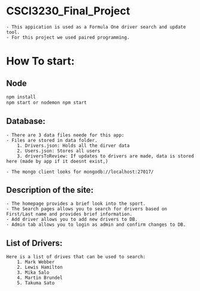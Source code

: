 # CSCI3230_Final_Project
    - This appication is used as a Formula One driver search and update tool.
    - For this project we used paired programming.

# How To start:

## Node
```bash
npm install
npm start or nodemon npm start
```

## Database:
    - There are 3 data files neede for this app:
    - Files are stored in data folder.
        1. Drivers.json: Holds all the dirver data
        2. Users.json: Stores all users
        3. driversToReview: If updates to drivers are made, data is stored here (made by app if it doesnt exist,)
    
    - The mongo client looks for mongodb://localhost:27017/

## Description of the site:
    - The homepage provides a brief look into the sport.
    - The Search pages allows you to search for drivers based on First/Last name and provides brief information.
    - Add driver allows you to add new drivers to DB.
    - Admin tab allows you to login as admin and confirm changes to DB.

## List of Drivers:
    Here is a list of drives that can be used to search:
        1. Mark Webber
        2. Lewis Hamilton
        3. Mika Salo
        4. Martin Brundel
        5. Takuma Sato

